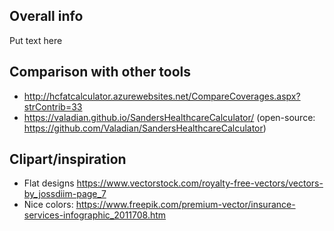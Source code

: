 Overall info
---------

Put text here

Comparison with other tools
----------

- http://hcfatcalculator.azurewebsites.net/CompareCoverages.aspx?strContrib=33
- https://valadian.github.io/SandersHealthcareCalculator/   (open-source: https://github.com/Valadian/SandersHealthcareCalculator)

Clipart/inspiration
------

- Flat designs https://www.vectorstock.com/royalty-free-vectors/vectors-by_jossdiim-page_7
- Nice colors: https://www.freepik.com/premium-vector/insurance-services-infographic_2011708.htm
